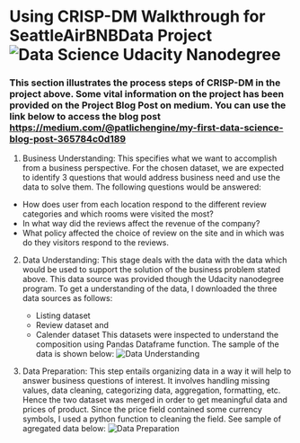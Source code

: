 # Using CRISP-DM Walkthrough for SeattleAirBNBData Project ![Data Science Udacity Nanodegree](https://miro.medium.com/max/1400/1*80Nz4D9AhCjxTfDPsAINGA.jpeg)
### This section illustrates the process steps of CRISP-DM in the project above. Some vital information on the project has been provided on the Project Blog Post on medium. You can use the link below to access the blog post https://medium.com/@patlichengine/my-first-data-science-blog-post-365784c0d189

1. Business Understanding: 
  This specifies what we want to accomplish from a business perspective. For the chosen dataset, we are expected to identify 3 questions that would address business need and use     the data to solve them. The following questions would be answered:
  * How does user from each location respond to the different review categories and which rooms were visited the most?
  * In what way did the reviews affect the revenue of the company?
  * What policy affected the choice of review on the site and in which was do they visitors respond to the reviews.

2. Data Understanding:
   This stage deals with the data with the data which would be used to support the solution of the business problem stated above. This data source was provided though the Udacity nanodegree program. To get a understanding of the data, I downloaded the three data sources as follows:
   * Listing dataset
   * Review dataset and
   * Calender dataset
   This datasets were inspected to understand the composition using Pandas Dataframe function. The sample of the data is shown below:
   ![Data Understanding](https://miro.medium.com/max/875/1*pVf6vajlI7_dNooZNccMCA.jpeg)
   
3. Data Preparation:
   This step entails organizing data in a way it will help to answer business questions of interest. It involves handling missing values, data cleaning, categorizing data,            aggregation, formatting, etc. Hence the two dataset    was merged in order to get meaningful data and prices of product. Since the price field contained some currency symbols, I used a        python function to cleaning the field. See sample of agregated data below:
   ![Data Preparation](https://miro.medium.com/max/751/1*WzLHn5BYP9DGMU9C3OXXRw.jpeg)
